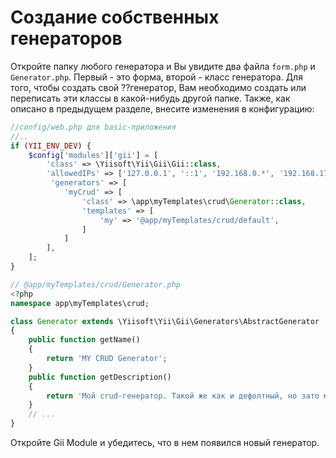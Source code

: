Создание собственных генераторов
============================

Откройте папку любого генератора и Вы увидите два файла `form.php` и `Generator.php`.
Первый - это форма, второй - класс генератора. Для того, чтобы создать свой ??генератор,
Вам необходимо создать или переписать эти классы в какой-нибудь другой папке. Также, как
описано в предыдущем разделе, внесите изменения в конфигурацию:

```php
//config/web.php для basic-приложения
//..
if (YII_ENV_DEV) {
    $config['modules']['gii'] = [
        'class' => \Yiisoft\Yii\Gii\Gii::class,
        'allowedIPs' => ['127.0.0.1', '::1', '192.168.0.*', '192.168.178.20'],
         'generators' => [
            'myCrud' => [
                'class' => \app\myTemplates\crud\Generator::class,
                'templates' => [
                    'my' => '@app/myTemplates/crud/default',
                ]
            ]
        ],
    ];
}
```

```php
// @app/myTemplates/crud/Generator.php
<?php
namespace app\myTemplates\crud;

class Generator extends \Yiisoft\Yii\Gii\Generators\AbstractGenerator
{
    public function getName()
    {
        return 'MY CRUD Generator';
    }
    public function getDescription()
    {
        return 'Мой crud-генератор. Такой же как и дефолтный, но зато мой...';
    }
    // ...
}
```

Откройте Gii Module и убедитесь, что в нем появился новый генератор.
